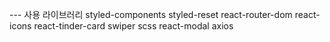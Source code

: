 --- 사용 라이브러리
styled-components
styled-reset
react-router-dom
react-icons
react-tinder-card
swiper
scss
react-modal
axios
